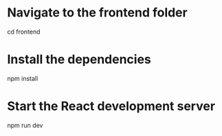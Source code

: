 # Navigate to the frontend folder
cd frontend

# Install the dependencies
npm install

# Start the React development server
npm run dev
